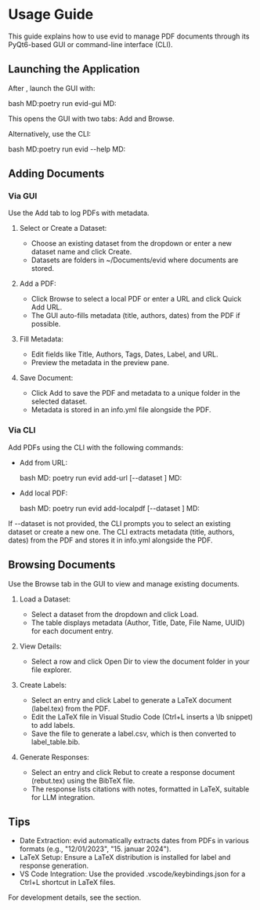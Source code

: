 # Usage Guide

This guide explains how to use evid to manage PDF documents through its PyQt6-based GUI or command-line interface (CLI).

## Launching the Application

After , launch the GUI with:

bash MD:poetry run evid-gui MD:

This opens the GUI with two tabs: Add and Browse.

Alternatively, use the CLI:

bash MD:poetry run evid --help MD:

## Adding Documents

### Via GUI

Use the Add tab to log PDFs with metadata.

1. Select or Create a Dataset:
   - Choose an existing dataset from the dropdown or enter a new dataset name and click Create.
   - Datasets are folders in ~/Documents/evid where documents are stored.

2. Add a PDF:
   - Click Browse to select a local PDF or enter a URL and click Quick Add URL.
   - The GUI auto-fills metadata (title, authors, dates) from the PDF if possible.

3. Fill Metadata:
   - Edit fields like Title, Authors, Tags, Dates, Label, and URL.
   - Preview the metadata in the preview pane.

4. Save Document:
   - Click Add to save the PDF and metadata to a unique folder in the selected dataset.
   - Metadata is stored in an info.yml file alongside the PDF.

### Via CLI

Add PDFs using the CLI with the following commands:

- Add from URL:

  bash MD:  poetry run evid add-url <url> [--dataset <dataset>] MD:  

- Add local PDF:

  bash MD:  poetry run evid add-localpdf <path> [--dataset <dataset>] MD:  

If --dataset is not provided, the CLI prompts you to select an existing dataset or create a new one. The CLI extracts metadata (title, authors, dates) from the PDF and stores it in info.yml alongside the PDF.

## Browsing Documents

Use the Browse tab in the GUI to view and manage existing documents.

1. Load a Dataset:
   - Select a dataset from the dropdown and click Load.
   - The table displays metadata (Author, Title, Date, File Name, UUID) for each document entry.

2. View Details:
   - Select a row and click Open Dir to view the document folder in your file explorer.

3. Create Labels:
   - Select an entry and click Label to generate a LaTeX document (label.tex) from the PDF.
   - Edit the LaTeX file in Visual Studio Code (Ctrl+L inserts a \lb snippet) to add labels.
   - Save the file to generate a label.csv, which is then converted to label_table.bib.

4. Generate Responses:
   - Select an entry and click Rebut to create a response document (rebut.tex) using the BibTeX file.
   - The response lists citations with notes, formatted in LaTeX, suitable for LLM integration.

## Tips

- Date Extraction: evid automatically extracts dates from PDFs in various formats (e.g., "12/01/2023", "15. januar 2024").
- LaTeX Setup: Ensure a LaTeX distribution is installed for label and response generation.
- VS Code Integration: Use the provided .vscode/keybindings.json for a Ctrl+L shortcut in LaTeX files.

For development details, see the  section.
